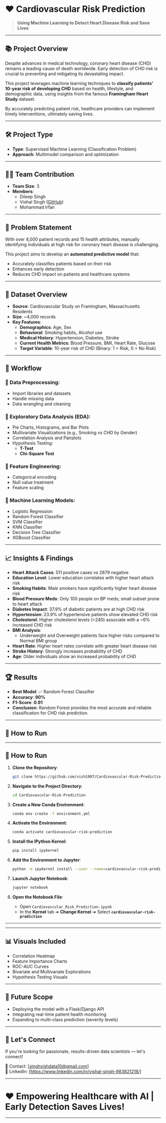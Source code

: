 # ❤️ Cardiovascular Risk Prediction

> **Using Machine Learning to Detect Heart Disease Risk and Save Lives**

---

## 📚 Project Overview

Despite advances in medical technology, coronary heart disease (CHD) remains a leading cause of death worldwide. Early detection of CHD risk is crucial to preventing and mitigating its devastating impact.

This project leverages machine learning techniques to **classify patients' 10-year risk of developing CHD** based on health, lifestyle, and demographic data, using insights from the famous **Framingham Heart Study** dataset.

By accurately predicting patient risk, healthcare providers can implement timely interventions, ultimately saving lives.

---

## 🛠 Project Type

- **Type**: Supervised Machine Learning (Classification Problem)
- **Approach**: Multimodel comparison and optimization

---

## 👨‍💻 Team Contribution

- **Team Size**: 3
- **Members**:
  - Dileep Singh
  - Vishal Singh ([GitHub](https://github.com/vish1007/Cardiovascular-Risk-Prediction-))
  - Mohammad Irfan

---

## 🎯 Problem Statement

With over 4,000 patient records and 15 health attributes, manually identifying individuals at high risk for coronary heart disease is challenging.

This project aims to develop an **automated predictive model** that:
- Accurately classifies patients based on their risk
- Enhances early detection
- Reduces CHD impact on patients and healthcare systems

---

## 🏥 Dataset Overview

- **Source**: Cardiovascular Study on Framingham, Massachusetts Residents
- **Size**: ~4,000 records
- **Key Features**:
  - **Demographics**: Age, Sex
  - **Behavioral**: Smoking habits, Alcohol use
  - **Medical History**: Hypertension, Diabetes, Stroke
  - **Current Health Metrics**: Blood Pressure, BMI, Heart Rate, Glucose
  - **Target Variable**: 10-year risk of CHD (Binary: 1 = Risk, 0 = No Risk)

---

## 🧠 Workflow

### 🔹 Data Preprocessing:
- Import libraries and datasets
- Handle missing data
- Data wrangling and cleaning

### 🔹 Exploratory Data Analysis (EDA):
- Pie Charts, Histograms, and Bar Plots
- Multivariate Visualizations (e.g., Smoking vs CHD by Gender)
- Correlation Analysis and Pairplots
- Hypothesis Testing:
  - **T-Test**
  - **Chi-Square Test**

### 🔹 Feature Engineering:
- Categorical encoding
- Null value treatment
- Feature scaling

### 🔹 Machine Learning Models:
- Logistic Regression
- Random Forest Classifier
- SVM Classifier
- KNN Classifier
- Decision Tree Classifier
- XGBoost Classifier

---

## 📈 Insights & Findings

- **Heart Attack Cases**: 511 positive cases vs 2879 negative
- **Education Level**: Lower education correlates with higher heart attack risk
- **Smoking Habits**: Male smokers have significantly higher heart disease risk
- **Blood Pressure Meds**: Only 100 people on BP meds; small subset prone to heart attack
- **Diabetes Impact**: 37.9% of diabetic patients are at high CHD risk
- **Hypertension**: 23.9% of hypertensive patients show elevated CHD risk
- **Cholesterol**: Higher cholesterol levels (>240) associate with a ~6% increased CHD risk
- **BMI Analysis**: 
  - Underweight and Overweight patients face higher risks compared to Normal BMI group
- **Heart Rate**: Higher heart rates correlate with greater heart disease risk
- **Stroke History**: Strongly increases probability of CHD
- **Age**: Older individuals show an increased probability of CHD

---

## 🏆 Results

- **Best Model**: ✅ Random Forest Classifier
- **Accuracy**: **90%**
- **F1-Score**: **0.91**
- **Conclusion**: Random Forest provides the most accurate and reliable classification for CHD risk prediction.

---

## 📂 How to Run
---

## 📂 How to Run

1. **Clone the Repository**:
   ```bash
   git clone https://github.com/vish1007/Cardiovascular-Risk-Prediction-
   ```

2. **Navigate to the Project Directory**:
   ```bash
   cd Cardiovascular-Risk-Prediction
   ```

3. **Create a New Conda Environment**:
   ```bash
   conda env create -f environment.yml
   ```

4. **Activate the Environment**:
   ```bash
   conda activate cardiovascular-risk-prediction
   ```

5. **Install the IPython Kernel**:
   ```bash
   pip install ipykernel
   ```

6. **Add the Environment to Jupyter**:
   ```bash
   python -m ipykernel install --user --name=cardiovascular-risk-prediction
   ```

7. **Launch Jupyter Notebook**:
   ```bash
   jupyter notebook
   ```

8. **Open the Notebook File**:
   - Open `Cardiovascular_Risk_Prediction.ipynb`
   - In the **Kernel** tab ➔ **Change Kernel** ➔ Select **`cardiovascular-risk-prediction`**

---

---

## 📊 Visuals Included

- Correlation Heatmap
- Feature Importance Charts
- ROC-AUC Curves
- Bivariate and Multivariate Explorations
- Hypothesis Testing Visuals

---

## 🚀 Future Scope

- Deploying the model with a Flask/Django API
- Integrating real-time patient health monitoring
- Expanding to multi-class prediction (severity levels)

---

## 🤝 Let's Connect

If you're looking for passionate, results-driven data scientists — let's connect!

📧 Contact: [singhvishdata10@gmail.com]  
💼 LinkedIn: [https://www.linkedin.com/in/vishal-singh-983821218/]

---

# ❤️ Empowering Healthcare with AI | Early Detection Saves Lives!

---

